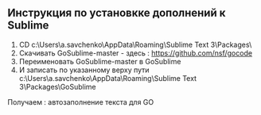 
## Инструкция по установкке дополнений к Sublime


1. CD c:\Users\a.savchenko\AppData\Roaming\Sublime Text 3\Packages\
2. Скачивать  GoSublime-master   - здесь : https://github.com/nsf/gocode
3. Переименовать GoSublime-master в GoSublime
4. И записать по указанному верху пути c:\Users\a.savchenko\AppData\Roaming\Sublime Text 3\Packages\GoSublime

Получаем : автозаполнение текста для GO
                                      
